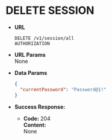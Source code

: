 # DELETE SESSION

- **URL**

  `DELETE /v1/session/all` <br/>
  `AUTHORIZATION`

- **URL Params** <br/>
  None

- **Data Params** <br/>

  ```json
  {
    "currentPassword": "Password@1!"
  }
  ```

- **Success Response:**

  - **Code:** 204 <br/>
    **Content:** <br/>
    None
